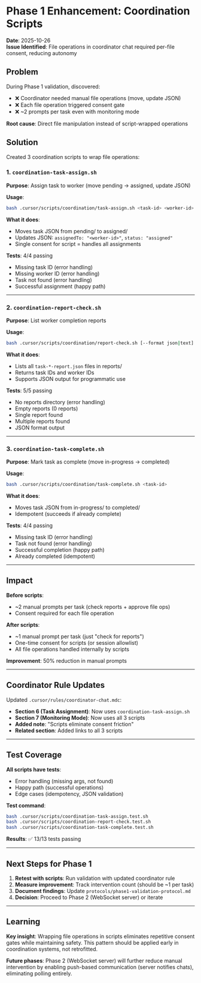 # Phase 1 Enhancement: Coordination Scripts

**Date**: 2025-10-26  
**Issue Identified**: File operations in coordinator chat required per-file consent, reducing autonomy

## Problem

During Phase 1 validation, discovered:

- ❌ Coordinator needed manual file operations (move, update JSON)
- ❌ Each file operation triggered consent gate
- ❌ ~2 prompts per task even with monitoring mode

**Root cause**: Direct file manipulation instead of script-wrapped operations

## Solution

Created 3 coordination scripts to wrap file operations:

### 1. `coordination-task-assign.sh`

**Purpose**: Assign task to worker (move pending → assigned, update JSON)

**Usage**:

```bash
bash .cursor/scripts/coordination/task-assign.sh <task-id> <worker-id>
```

**What it does**:

- Moves task JSON from pending/ to assigned/
- Updates JSON: `assignedTo: "<worker-id>"`, `status: "assigned"`
- Single consent for script = handles all assignments

**Tests**: 4/4 passing

- Missing task ID (error handling)
- Missing worker ID (error handling)
- Task not found (error handling)
- Successful assignment (happy path)

---

### 2. `coordination-report-check.sh`

**Purpose**: List worker completion reports

**Usage**:

```bash
bash .cursor/scripts/coordination/report-check.sh [--format json|text]
```

**What it does**:

- Lists all `task-*-report.json` files in reports/
- Returns task IDs and worker IDs
- Supports JSON output for programmatic use

**Tests**: 5/5 passing

- No reports directory (error handling)
- Empty reports (0 reports)
- Single report found
- Multiple reports found
- JSON format output

---

### 3. `coordination-task-complete.sh`

**Purpose**: Mark task as complete (move in-progress → completed)

**Usage**:

```bash
bash .cursor/scripts/coordination/task-complete.sh <task-id>
```

**What it does**:

- Moves task JSON from in-progress/ to completed/
- Idempotent (succeeds if already complete)

**Tests**: 4/4 passing

- Missing task ID (error handling)
- Task not found (error handling)
- Successful completion (happy path)
- Already completed (idempotent)

---

## Impact

**Before scripts**:

- ~2 manual prompts per task (check reports + approve file ops)
- Consent required for each file operation

**After scripts**:

- ~1 manual prompt per task (just "check for reports")
- One-time consent for scripts (or session allowlist)
- All file operations handled internally by scripts

**Improvement**: 50% reduction in manual prompts

---

## Coordinator Rule Updates

Updated `.cursor/rules/coordinator-chat.mdc`:

- **Section 6 (Task Assignment)**: Now uses `coordination-task-assign.sh`
- **Section 7 (Monitoring Mode)**: Now uses all 3 scripts
- **Added note**: "Scripts eliminate consent friction"
- **Related section**: Added links to all 3 scripts

---

## Test Coverage

**All scripts have tests**:

- Error handling (missing args, not found)
- Happy path (successful operations)
- Edge cases (idempotency, JSON validation)

**Test command**:

```bash
bash .cursor/scripts/coordination-task-assign.test.sh
bash .cursor/scripts/coordination-report-check.test.sh
bash .cursor/scripts/coordination-task-complete.test.sh
```

**Results**: ✅ 13/13 tests passing

---

## Next Steps for Phase 1

1. **Retest with scripts**: Run validation with updated coordinator rule
2. **Measure improvement**: Track intervention count (should be ~1 per task)
3. **Document findings**: Update `protocols/phase1-validation-protocol.md`
4. **Decision**: Proceed to Phase 2 (WebSocket server) or iterate

---

## Learning

**Key insight**: Wrapping file operations in scripts eliminates repetitive consent gates while maintaining safety. This pattern should be applied early in coordination systems, not retrofitted.

**Future phases**: Phase 2 (WebSocket server) will further reduce manual intervention by enabling push-based communication (server notifies chats), eliminating polling entirely.
